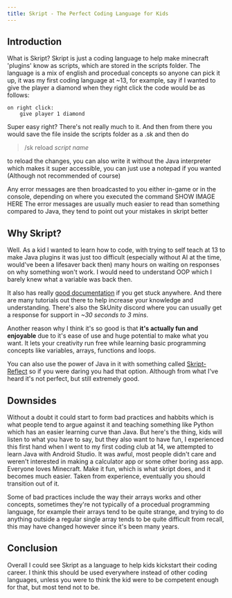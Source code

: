 ```yaml
---
title: Skript - The Perfect Coding Language for Kids
---
```

## Introduction

What is Skript? Skript is just a coding language to help make minecraft 'plugins' know as scripts, which are stored in the scripts folder. The language is a mix of english and procedual concepts so anyone can pick it up, it was my first coding language at ~13, for example, say if I wanted to give the player a diamond when they right click the code would be as follows:
```skript
on right click:
    give player 1 diamond
```
Super easy right? There's not really much to it. And then from there you would save the file inside the scripts folder as a .sk and then do

>/sk reload *script name*

to reload the changes, you can also write it without the Java interpreter which makes it super accessible, you can just use a notepad if you wanted (Although not recommended of course)

Any error messages are then broadcasted to you either in-game or in the console, depending on where you executed the command
SHOW IMAGE HERE
The error messages are usually much easier to read than something compared to Java, they tend to point out your mistakes in skript better

## Why Skript?

Well. As a kid I wanted to learn how to code, with trying to self teach at 13 to make Java plugins it was just too difficult (especially without AI at the time, would've been a lifesaver back then) many hours on waiting on responses on why something won't work. I would need to understand OOP which I barely knew what a variable was back then.

It also has really [good documentation](https://skripthub.net/docs/) if you get stuck anywhere. And there are many tutorials out there to help increase your knowledge and understanding. There's also the SkUnity discord where you can usually get a response for support in *~30 seconds to 3 mins*.

Another reason why I think it's so good is that **it's actually fun and enjoyable** due to it's ease of use and huge potential to make what you want. It lets your creativity run free while learning basic programming concepts like variables, arrays, functions and loops.

You can also use the power of Java in it with something called [Skript-Reflect](https://github.com/SkriptLang/skript-reflect) so if you were daring you had that option. Although from what I've heard it's not perfect, but still extremely good.

## Downsides

Without a doubt it could start to form bad practices and habbits which is what people tend to argue against it and teaching something like Python which has an easier learning curve than Java. But here's the thing, kids will listen to what you have to say, but they also want to have fun, I experienced this first hand when I went to my first coding club at 14, we attempted to learn Java with Android Studio. It was awful, most people didn't care and weren't interested in making a calculator app or some other boring ass app. Everyone loves Minecraft. Make it fun, which is what skript does, and it becomes much easier. Taken from experience, eventually you should transition out of it.

Some of bad practices include the way their arrays works and other concepts, sometimes they're not typically of a procedual programming language, for example their arrays tend to be quite strange, and trying to do anything outside a regular single array tends to be quite difficult from recall, this may have changed however since it's been many years.

## Conclusion

Overall I could see Skript as a language to help kids kickstart their coding career. I think this should be used everywhere instead of other coding languages, unless you were to think the kid were to be competent enough for that, but most tend not to be.